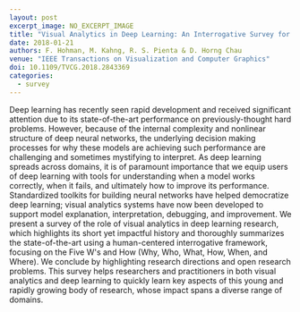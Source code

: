 ```yaml
---
layout: post
excerpt_image: NO_EXCERPT_IMAGE
title: "Visual Analytics in Deep Learning: An Interrogative Survey for the Next Frontiers"
date: 2018-01-21
authors: F. Hohman, M. Kahng, R. S. Pienta & D. Horng Chau
venue: "IEEE Transactions on Visualization and Computer Graphics"
doi: 10.1109/TVCG.2018.2843369
categories:
  - survey
---
```

Deep learning has recently seen rapid development and received significant attention due to its state-of-the-art performance on previously-thought hard problems. However, because of the internal complexity and nonlinear structure of deep neural networks, the underlying decision making processes for why these models are achieving such performance are challenging and sometimes mystifying to interpret. As deep learning spreads across domains, it is of paramount importance that we equip users of deep learning with tools for understanding when a model works correctly, when it fails, and ultimately how to improve its performance. Standardized toolkits for building neural networks have helped democratize deep learning; visual analytics systems have now been developed to support model explanation, interpretation, debugging, and improvement. We present a survey of the role of visual analytics in deep learning research, which highlights its short yet impactful history and thoroughly summarizes the state-of-the-art using a human-centered interrogative framework, focusing on the Five W's and How (Why, Who, What, How, When, and Where). We conclude by highlighting research directions and open research problems. This survey helps researchers and practitioners in both visual analytics and deep learning to quickly learn key aspects of this young and rapidly growing body of research, whose impact spans a diverse range of domains.
